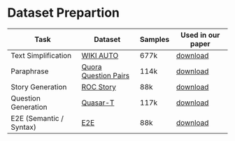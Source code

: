 # Dataset Prepartion

| Task | Dataset | Samples | Used in our paper | 
|------|---------| ---------| ---------|
|Text Simplification| [WIKI AUTO](https://github.com/chaojiang06/wiki-auto) | 677k | [download](https://drive.google.com/drive/folders/1yIo3qploLvtSc9CAzohAeKlHjOoNRfLg?usp=sharing)|
| Paraphrase | [Quora Question Pairs](https://www.kaggle.com/c/quora-question-pairs) | 114k | [download](https://drive.google.com/drive/folders/1kclZh3KTS1IOD3tre6ybsX7UhRkwEPeW?usp=share_link)|
| Story Generation | [ROC Story](https://cs.rochester.edu/nlp/rocstories/) | 88k | [download](https://drive.google.com/drive/folders/1bvjIroxJaACGIkACwSxCCJHPh1PBR3Zv?usp=sharing) | 
| Question Generation | [Quasar-T](https://drive.google.com/drive/folders/122YK0IElSnGZbPMigXrduTVL1geB4wEW?usp=sharing) | 117k | [download](https://drive.google.com/drive/folders/122YK0IElSnGZbPMigXrduTVL1geB4wEW?usp=sharing) | 
| E2E (Semantic / Syntax) | [E2E](http://www.macs.hw.ac.uk/) | 88k | [download](https://drive.google.com/drive/folders/1YJwa3SIqg2d0VkfzCrVEo8QtrZwkxcBX?usp=sharing) | 
